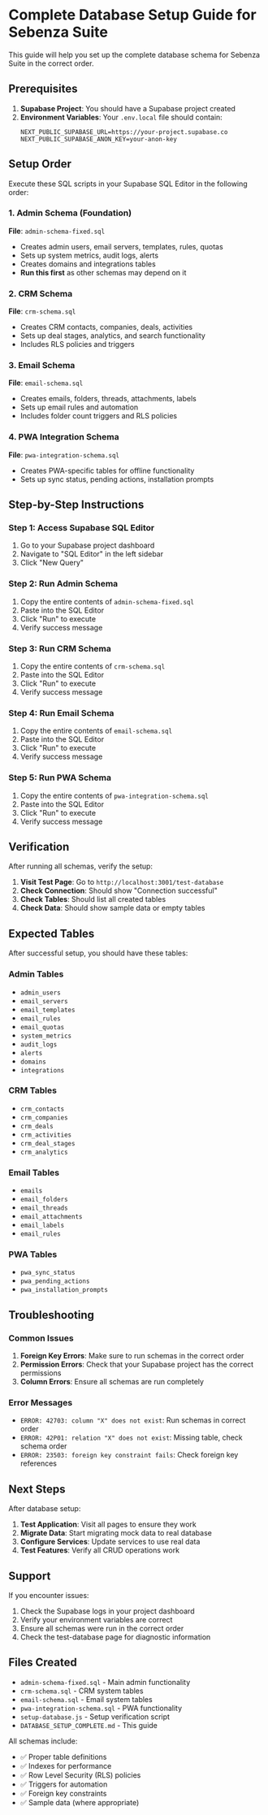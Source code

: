 # Complete Database Setup Guide for Sebenza Suite

This guide will help you set up the complete database schema for Sebenza Suite in the correct order.

## Prerequisites

1. **Supabase Project**: You should have a Supabase project created
2. **Environment Variables**: Your `.env.local` file should contain:
   ```
   NEXT_PUBLIC_SUPABASE_URL=https://your-project.supabase.co
   NEXT_PUBLIC_SUPABASE_ANON_KEY=your-anon-key
   ```

## Setup Order

Execute these SQL scripts in your Supabase SQL Editor in the following order:

### 1. Admin Schema (Foundation)
**File**: `admin-schema-fixed.sql`
- Creates admin users, email servers, templates, rules, quotas
- Sets up system metrics, audit logs, alerts
- Creates domains and integrations tables
- **Run this first** as other schemas may depend on it

### 2. CRM Schema
**File**: `crm-schema.sql`
- Creates CRM contacts, companies, deals, activities
- Sets up deal stages, analytics, and search functionality
- Includes RLS policies and triggers

### 3. Email Schema
**File**: `email-schema.sql`
- Creates emails, folders, threads, attachments, labels
- Sets up email rules and automation
- Includes folder count triggers and RLS policies

### 4. PWA Integration Schema
**File**: `pwa-integration-schema.sql`
- Creates PWA-specific tables for offline functionality
- Sets up sync status, pending actions, installation prompts

## Step-by-Step Instructions

### Step 1: Access Supabase SQL Editor
1. Go to your Supabase project dashboard
2. Navigate to "SQL Editor" in the left sidebar
3. Click "New Query"

### Step 2: Run Admin Schema
1. Copy the entire contents of `admin-schema-fixed.sql`
2. Paste into the SQL Editor
3. Click "Run" to execute
4. Verify success message

### Step 3: Run CRM Schema
1. Copy the entire contents of `crm-schema.sql`
2. Paste into the SQL Editor
3. Click "Run" to execute
4. Verify success message

### Step 4: Run Email Schema
1. Copy the entire contents of `email-schema.sql`
2. Paste into the SQL Editor
3. Click "Run" to execute
4. Verify success message

### Step 5: Run PWA Schema
1. Copy the entire contents of `pwa-integration-schema.sql`
2. Paste into the SQL Editor
3. Click "Run" to execute
4. Verify success message

## Verification

After running all schemas, verify the setup:

1. **Visit Test Page**: Go to `http://localhost:3001/test-database`
2. **Check Connection**: Should show "Connection successful"
3. **Check Tables**: Should list all created tables
4. **Check Data**: Should show sample data or empty tables

## Expected Tables

After successful setup, you should have these tables:

### Admin Tables
- `admin_users`
- `email_servers`
- `email_templates`
- `email_rules`
- `email_quotas`
- `system_metrics`
- `audit_logs`
- `alerts`
- `domains`
- `integrations`

### CRM Tables
- `crm_contacts`
- `crm_companies`
- `crm_deals`
- `crm_activities`
- `crm_deal_stages`
- `crm_analytics`

### Email Tables
- `emails`
- `email_folders`
- `email_threads`
- `email_attachments`
- `email_labels`
- `email_rules`

### PWA Tables
- `pwa_sync_status`
- `pwa_pending_actions`
- `pwa_installation_prompts`

## Troubleshooting

### Common Issues

1. **Foreign Key Errors**: Make sure to run schemas in the correct order
2. **Permission Errors**: Check that your Supabase project has the correct permissions
3. **Column Errors**: Ensure all schemas are run completely

### Error Messages

- `ERROR: 42703: column "X" does not exist`: Run schemas in correct order
- `ERROR: 42P01: relation "X" does not exist`: Missing table, check schema order
- `ERROR: 23503: foreign key constraint fails`: Check foreign key references

## Next Steps

After database setup:

1. **Test Application**: Visit all pages to ensure they work
2. **Migrate Data**: Start migrating mock data to real database
3. **Configure Services**: Update services to use real data
4. **Test Features**: Verify all CRUD operations work

## Support

If you encounter issues:

1. Check the Supabase logs in your project dashboard
2. Verify your environment variables are correct
3. Ensure all schemas were run in the correct order
4. Check the test-database page for diagnostic information

## Files Created

- `admin-schema-fixed.sql` - Main admin functionality
- `crm-schema.sql` - CRM system tables
- `email-schema.sql` - Email system tables  
- `pwa-integration-schema.sql` - PWA functionality
- `setup-database.js` - Setup verification script
- `DATABASE_SETUP_COMPLETE.md` - This guide

All schemas include:
- ✅ Proper table definitions
- ✅ Indexes for performance
- ✅ Row Level Security (RLS) policies
- ✅ Triggers for automation
- ✅ Foreign key constraints
- ✅ Sample data (where appropriate)

